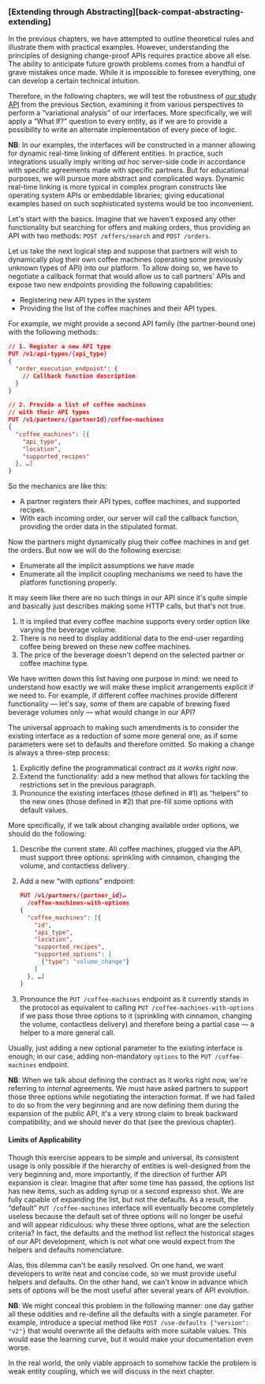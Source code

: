 ### [Extending through Abstracting][back-compat-abstracting-extending]

In the previous chapters, we have attempted to outline theoretical rules and illustrate them with practical examples. However, understanding the principles of designing change-proof APIs requires practice above all else. The ability to anticipate future growth problems comes from a handful of grave mistakes once made. While it is impossible to foresee everything, one can develop a certain technical intuition.

Therefore, in the following chapters, we will test the robustness of [our study API](#api-design-annex) from the previous Section, examining it from various perspectives to perform a “variational analysis” of our interfaces. More specifically, we will apply a “What If?” question to every entity, as if we are to provide a possibility to write an alternate implementation of every piece of logic.

**NB**: In our examples, the interfaces will be constructed in a manner allowing for dynamic real-time linking of different entities. In practice, such integrations usually imply writing *ad hoc* server-side code in accordance with specific agreements made with specific partners. But for educational purposes, we will pursue more abstract and complicated ways. Dynamic real-time linking is more typical in complex program constructs like operating system APIs or embeddable libraries; giving educational examples based on such sophisticated systems would be too inconvenient.

Let's start with the basics. Imagine that we haven't exposed any other functionality but searching for offers and making orders, thus providing an API with two methods: `POST /offers/search` and `POST /orders`.

Let us take the next logical step and suppose that partners will wish to dynamically plug their own coffee machines (operating some previously unknown types of API) into our platform. To allow doing so, we have to negotiate a callback format that would allow us to call partners' APIs and expose two new endpoints providing the following capabilities:
  * Registering new API types in the system
  * Providing the list of the coffee machines and their API types.

For example, we might provide a second API family (the partner-bound one) with the following methods:

```json
// 1. Register a new API type
PUT /v1/api-types/{api_type}
{
  "order_execution_endpoint": {
    // Callback function description
  }
}
```

```json
// 2. Provide a list of coffee machines
// with their API types
PUT /v1/partners/{partnerId}/coffee-machines
{
  "coffee_machines": [{
    "api_type",
    "location",
    "supported_recipes"
  }, …]
}
```

So the mechanics are like this:
  * A partner registers their API types, coffee machines, and supported recipes.
  * With each incoming order, our server will call the callback function, providing the order data in the stipulated format.

Now the partners might dynamically plug their coffee machines in and get the orders. But now we will do the following exercise:
  * Enumerate all the implicit assumptions we have made
  * Enumerate all the implicit coupling mechanisms we need to have the platform functioning properly.

It may seem like there are no such things in our API since it's quite simple and basically just describes making some HTTP calls, but that's not true.
  1. It is implied that every coffee machine supports every order option like varying the beverage volume.
  2. There is no need to display additional data to the end-user regarding coffee being brewed on these new coffee machines.
  3. The price of the beverage doesn't depend on the selected partner or coffee machine type.

We have written down this list having one purpose in mind: we need to understand how exactly we will make these implicit arrangements explicit if we need to. For example, if different coffee machines provide different functionality — let's say, some of them are capable of brewing fixed beverage volumes only — what would change in our API?

The universal approach to making such amendments is to consider the existing interface as a reduction of some more general one, as if some parameters were set to defaults and therefore omitted. So making a change is always a three-step process:

  1. Explicitly define the programmatical contract *as it works right now*.
  2. Extend the functionality: add a new method that allows for tackling the restrictions set in the previous paragraph.
  3. Pronounce the existing interfaces (those defined in \#1) as “helpers” to the new ones (those defined in \#2) that pre-fill some options with default values.

More specifically, if we talk about changing available order options, we should do the following:
  1. Describe the current state. All coffee machines, plugged via the API, must support three options: sprinkling with cinnamon, changing the volume, and contactless delivery.
  2. Add a new “with options” endpoint:
  
        ```json
        PUT /v1/partners/{partner_id}↵
          /coffee-machines-with-options
        {
          "coffee_machines": [{
            "id",
            "api_type",
            "location",
            "supported_recipes",
            "supported_options": [
              {"type": "volume_change"}
            ]
          }, …]
        }
        ```
  
  3. Pronounce the `PUT /coffee-machines` endpoint as it currently stands in the protocol as equivalent to calling `PUT /coffee-machines-with-options` if we pass those three options to it (sprinkling with cinnamon, changing the volume, contactless delivery) and therefore being a partial case — a helper to a more general call.

Usually, just adding a new optional parameter to the existing interface is enough; in our case, adding non-mandatory `options` to the `PUT /coffee-machines` endpoint.

**NB**: When we talk about defining the contract as it works right now, we're referring to *internal* agreements. We must have asked partners to support those three options while negotiating the interaction format. If we had failed to do so from the very beginning and are now defining them during the expansion of the public API, it's a very strong claim to break backward compatibility, and we should never do that (see the previous chapter).

#### Limits of Applicability

Though this exercise appears to be simple and universal, its consistent usage is only possible if the hierarchy of entities is well-designed from the very beginning and, more importantly, if the direction of further API expansion is clear. Imagine that after some time has passed, the options list has new items, such as adding syrup or a second espresso shot. We are fully capable of expanding the list, but not the defaults. As a result, the “default” `PUT /coffee-machines` interface will eventually become completely useless because the default set of three options will no longer be useful and will appear ridiculous: why these three options, what are the selection criteria? In fact, the defaults and the method list reflect the historical stages of our API development, which is not what one would expect from the helpers and defaults nomenclature.

Alas, this dilemma can't be easily resolved. On one hand, we want developers to write neat and concise code, so we must provide useful helpers and defaults. On the other hand, we can't know in advance which sets of options will be the most useful after several years of API evolution.

**NB**: We might conceal this problem in the following manner: one day gather all these oddities and re-define all the defaults with a single parameter. For example, introduce a special method like `POST /use-defaults {"version": "v2"}` that would overwrite all the defaults with more suitable values. This would ease the learning curve, but it would make your documentation even worse.

In the real world, the only viable approach to somehow tackle the problem is weak entity coupling, which we will discuss in the next chapter.